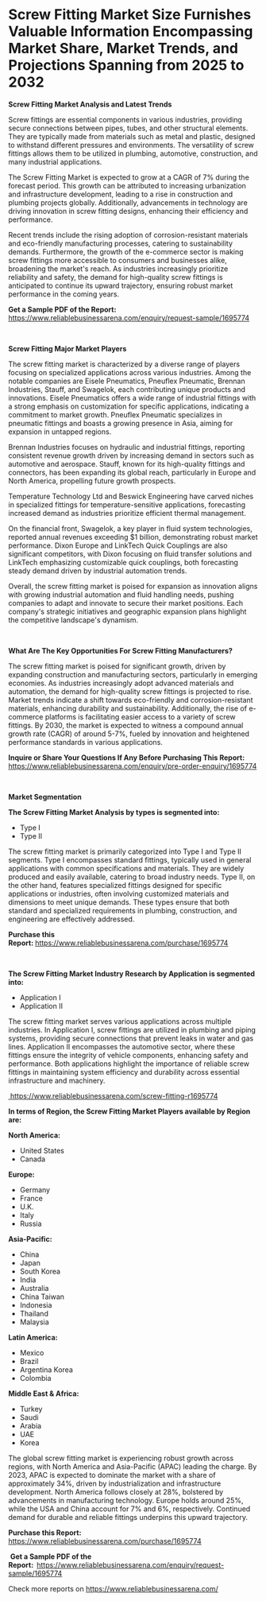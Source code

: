 <p><h1>Screw Fitting Market Size Furnishes Valuable Information Encompassing Market Share, Market Trends, and Projections Spanning from 2025 to 2032</h1></p><p><strong>Screw Fitting Market Analysis and Latest Trends</strong></p>
<p><p>Screw fittings are essential components in various industries, providing secure connections between pipes, tubes, and other structural elements. They are typically made from materials such as metal and plastic, designed to withstand different pressures and environments. The versatility of screw fittings allows them to be utilized in plumbing, automotive, construction, and many industrial applications.</p><p>The Screw Fitting Market is expected to grow at a CAGR of 7% during the forecast period. This growth can be attributed to increasing urbanization and infrastructure development, leading to a rise in construction and plumbing projects globally. Additionally, advancements in technology are driving innovation in screw fitting designs, enhancing their efficiency and performance.</p><p>Recent trends include the rising adoption of corrosion-resistant materials and eco-friendly manufacturing processes, catering to sustainability demands. Furthermore, the growth of the e-commerce sector is making screw fittings more accessible to consumers and businesses alike, broadening the market's reach. As industries increasingly prioritize reliability and safety, the demand for high-quality screw fittings is anticipated to continue its upward trajectory, ensuring robust market performance in the coming years.</p></p>
<p><strong>Get a Sample PDF of the Report:&nbsp;</strong> <a href="https://www.reliablebusinessarena.com/enquiry/request-sample/1695774?utm_campaign=3062&utm_medium=2&utm_source=Github&utm_content=ia&utm_term=27032025&utm_id=screw-fitting">https://www.reliablebusinessarena.com/enquiry/request-sample/1695774</a></p>
<p>&nbsp;</p>
<p><strong>Screw Fitting Major Market Players</strong></p>
<p><p>The screw fitting market is characterized by a diverse range of players focusing on specialized applications across various industries. Among the notable companies are Eisele Pneumatics, Pneuflex Pneumatic, Brennan Industries, Stauff, and Swagelok, each contributing unique products and innovations. Eisele Pneumatics offers a wide range of industrial fittings with a strong emphasis on customization for specific applications, indicating a commitment to market growth. Pneuflex Pneumatic specializes in pneumatic fittings and boasts a growing presence in Asia, aiming for expansion in untapped regions.</p><p>Brennan Industries focuses on hydraulic and industrial fittings, reporting consistent revenue growth driven by increasing demand in sectors such as automotive and aerospace. Stauff, known for its high-quality fittings and connectors, has been expanding its global reach, particularly in Europe and North America, propelling future growth prospects.</p><p>Temperature Technology Ltd and Beswick Engineering have carved niches in specialized fittings for temperature-sensitive applications, forecasting increased demand as industries prioritize efficient thermal management.</p><p>On the financial front, Swagelok, a key player in fluid system technologies, reported annual revenues exceeding $1 billion, demonstrating robust market performance. Dixon Europe and LinkTech Quick Couplings are also significant competitors, with Dixon focusing on fluid transfer solutions and LinkTech emphasizing customizable quick couplings, both forecasting steady demand driven by industrial automation trends.</p><p>Overall, the screw fitting market is poised for expansion as innovation aligns with growing industrial automation and fluid handling needs, pushing companies to adapt and innovate to secure their market positions. Each company's strategic initiatives and geographic expansion plans highlight the competitive landscape's dynamism.</p></p>
<p>&nbsp;</p>
<p><strong>What Are The Key Opportunities For Screw Fitting Manufacturers?</strong></p>
<p><p>The screw fitting market is poised for significant growth, driven by expanding construction and manufacturing sectors, particularly in emerging economies. As industries increasingly adopt advanced materials and automation, the demand for high-quality screw fittings is projected to rise. Market trends indicate a shift towards eco-friendly and corrosion-resistant materials, enhancing durability and sustainability. Additionally, the rise of e-commerce platforms is facilitating easier access to a variety of screw fittings. By 2030, the market is expected to witness a compound annual growth rate (CAGR) of around 5-7%, fueled by innovation and heightened performance standards in various applications.</p></p>
<p><strong>Inquire or Share Your Questions If Any Before Purchasing This Report:</strong> <a href="https://www.reliablebusinessarena.com/enquiry/pre-order-enquiry/1695774?utm_campaign=3062&utm_medium=2&utm_source=Github&utm_content=ia&utm_term=27032025&utm_id=screw-fitting">https://www.reliablebusinessarena.com/enquiry/pre-order-enquiry/1695774</a></p>
<p>&nbsp;</p>
<p><strong>Market Segmentation</strong></p>
<p><strong>The Screw Fitting Market Analysis by types is segmented into:</strong></p>
<p><ul><li>Type I</li><li>Type II</li></ul></p>
<p><p>The screw fitting market is primarily categorized into Type I and Type II segments. Type I encompasses standard fittings, typically used in general applications with common specifications and materials. They are widely produced and easily available, catering to broad industry needs. Type II, on the other hand, features specialized fittings designed for specific applications or industries, often involving customized materials and dimensions to meet unique demands. These types ensure that both standard and specialized requirements in plumbing, construction, and engineering are effectively addressed.</p></p>
<p><strong>Purchase this Report:&nbsp;</strong><a href="https://www.reliablebusinessarena.com/purchase/1695774?utm_campaign=3062&utm_medium=2&utm_source=Github&utm_content=ia&utm_term=27032025&utm_id=screw-fitting">https://www.reliablebusinessarena.com/purchase/1695774</a></p>
<p>&nbsp;</p>
<p><strong>The Screw Fitting Market Industry Research by Application is segmented into:</strong></p>
<p><ul><li>Application I</li><li>Application II</li></ul></p>
<p><p>The screw fitting market serves various applications across multiple industries. In Application I, screw fittings are utilized in plumbing and piping systems, providing secure connections that prevent leaks in water and gas lines. Application II encompasses the automotive sector, where these fittings ensure the integrity of vehicle components, enhancing safety and performance. Both applications highlight the importance of reliable screw fittings in maintaining system efficiency and durability across essential infrastructure and machinery.</p></p>
<p><a href="https://www.reliablebusinessarena.com/screw-fitting-r1695774?utm_campaign=3062&utm_medium=2&utm_source=Github&utm_content=ia&utm_term=27032025&utm_id=screw-fitting">&nbsp;https://www.reliablebusinessarena.com/screw-fitting-r1695774</a></p>
<p><strong>In terms of Region, the Screw Fitting Market Players available by Region are:</strong></p>
<p>
    <p> <strong> North America: </strong>
        <ul>
            <li>United States</li>
            <li>Canada</li>
        </ul>
        </p> 
    <p> <strong> Europe: </strong>
        <ul>
            <li>Germany</li>
            <li>France</li>
            <li>U.K.</li>
            <li>Italy</li>
            <li>Russia</li>
        </ul>
        </p> 
    <p> <strong> Asia-Pacific: </strong>
        <ul>
            <li>China</li>
            <li>Japan</li>
            <li>South Korea</li>
            <li>India</li>
            <li>Australia</li>
            <li>China Taiwan</li>
            <li>Indonesia</li>
            <li>Thailand</li>
            <li>Malaysia</li>
        </ul>
        </p> 
    <p> <strong> Latin America: </strong>
        <ul>
            <li>Mexico</li>
            <li>Brazil</li>
            <li>Argentina Korea</li>
            <li>Colombia</li>
        </ul>
        </p> 
    <p> <strong> Middle East & Africa: </strong>
        <ul>
            <li>Turkey</li>
            <li>Saudi</li>
            <li>Arabia</li>
            <li>UAE</li>
            <li>Korea</li>
        </ul>
    </p>
    </p>
<p><p>The global screw fitting market is experiencing robust growth across regions, with North America and Asia-Pacific (APAC) leading the charge. By 2023, APAC is expected to dominate the market with a share of approximately 34%, driven by industrialization and infrastructure development. North America follows closely at 28%, bolstered by advancements in manufacturing technology. Europe holds around 25%, while the USA and China account for 7% and 6%, respectively. Continued demand for durable and reliable fittings underpins this upward trajectory.</p></p>
<p><strong>Purchase this Report: </strong><a href="https://www.reliablebusinessarena.com/purchase/1695774?utm_campaign=3062&utm_medium=2&utm_source=Github&utm_content=ia&utm_term=27032025&utm_id=screw-fitting">https://www.reliablebusinessarena.com/purchase/1695774</a></p>
<p>&nbsp;<strong>Get a Sample PDF of the Report:&nbsp;&nbsp;</strong><a href="https://www.reliablebusinessarena.com/enquiry/request-sample/1695774?utm_campaign=3062&utm_medium=2&utm_source=Github&utm_content=ia&utm_term=27032025&utm_id=screw-fitting">https://www.reliablebusinessarena.com/enquiry/request-sample/1695774</a></p>
<p><strong></strong></p>
<p>Check more reports on <a href="https://www.reliablebusinessarena.com/?utm_campaign=3062&utm_medium=2&utm_source=Github&utm_content=ia&utm_term=27032025&utm_id=screw-fitting">https://www.reliablebusinessarena.com/</a></p>